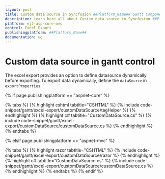 ```yaml
---
layout: post
title: Custom data source in Syncfusion ##Platform_Name## Gantt Component
description: Learn here all about Custom data source in Syncfusion ##Platform_Name## Gantt component of Syncfusion Essential JS 2 and more.
platform: ej2-asp-core-mvc
control: Excel Export
publishingplatform: ##Platform_Name##
documentation: ug
---
```



# Custom data source in gantt control

The excel export provides an option to define datasource dynamically before exporting. To export data dynamically, define the `dataSource` in `exportProperties`.

{% if page.publishingplatform == "aspnet-core" %}

{% tabs %}
{% highlight cshtml tabtitle="CSHTML" %}
{% include code-snippet/gantt/excel-export/customDataSource/tagHelper %}
{% endhighlight %}
{% highlight c# tabtitle="CustomDataSource.cs" %}
{% include code-snippet/gantt/excel-export/customDataSource/customDataSource.cs %}
{% endhighlight %}
{% endtabs %}

{% elsif page.publishingplatform == "aspnet-mvc" %}

{% tabs %}
{% highlight razor tabtitle="CSHTML" %}
{% include code-snippet/gantt/excel-export/customDataSource/razor %}
{% endhighlight %}
{% highlight c# tabtitle="CustomDataSource.cs" %}
{% include code-snippet/gantt/excel-export/customDataSource/customDataSource.cs %}
{% endhighlight %}
{% endtabs %}
{% endif %}